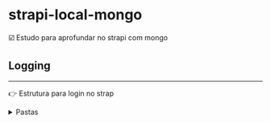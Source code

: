 # strapi-local-mongo
☑️ Estudo para aprofundar no strapi com mongo



##   Logging
---
👉 Estrutura para login no strap

<details>
  <summary>Pastas</summary>
  

```
strapi_root/
|- config/                     
|  |- devlopment/                  
|  |- production/                  
|  |- staging/                  
```
</details>





